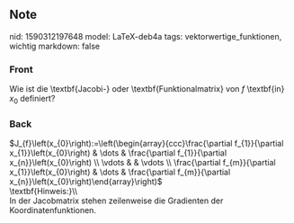 ## Note
nid: 1590312197648
model: LaTeX-deb4a
tags: vektorwertige_funktionen, wichtig
markdown: false

### Front
Wie ist die \textbf{Jacobi-} oder \textbf{Funktionalmatrix} von $f$ \textbf{in} $x_0$ definiert?

### Back
<div>
  $J_{f}\left(x_{0}\right):=\left(\begin{array}{ccc}\frac{\partial
  f_{1}}{\partial x_{1}}\left(x_{0}\right) & \dots & \frac{\partial
  f_{1}}{\partial x_{n}}\left(x_{0}\right) \\ \vdots & & \vdots \\
  \frac{\partial f_{m}}{\partial x_{1}}\left(x_{0}\right) & \dots &
  \frac{\partial f_{m}}{\partial
  x_{n}}\left(x_{0}\right)\end{array}\right)$
</div>
<div>
  \textbf{Hinweis:}\\
</div>
<div>
  In der Jacobmatrix stehen zeilenweise die Gradienten der
  Koordinatenfunktionen.
</div>
